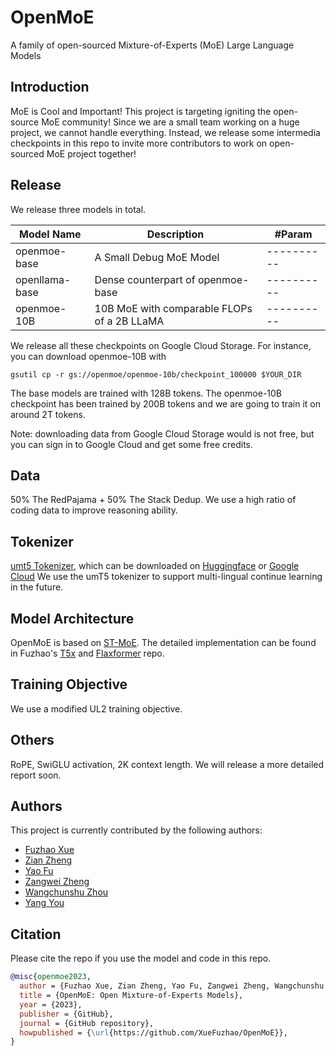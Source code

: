 # OpenMoE
A family of open-sourced Mixture-of-Experts (MoE) Large Language Models

## Introduction
MoE is Cool and Important! This project is targeting igniting the open-source MoE community! Since we are a small team working on a huge project, we cannot handle everything. Instead, we release some intermedia checkpoints in this repo to invite more contributors to work on open-sourced MoE project together!

## Release
We release three models in total.

| Model Name     | Description                                     | #Param   |
|----------------|-------------------------------------------------|----------|
| openmoe-base   | A Small Debug MoE Model                         |----------|
| openllama-base | Dense counterpart of openmoe-base               |----------|
| openmoe-10B    | 10B MoE  with comparable FLOPs of a 2B LLaMA    |----------|

We release all these checkpoints on Google Cloud Storage. For instance, you can download openmoe-10B with 
```
gsutil cp -r gs://openmoe/openmoe-10b/checkpoint_100000 $YOUR_DIR
```

The base models are trained with 128B tokens. The openmoe-10B checkpoint has been trained by 200B tokens and we are going to train it on around 2T tokens. 

Note: downloading data from Google Cloud Storage would is not free, but you can sign in to Google Cloud and get some free credits.

## Data
50% The RedPajama + 50% The Stack Dedup.
We use a high ratio of coding data to improve reasoning ability.
## Tokenizer
[umt5 Tokenizer](https://arxiv.org/abs/2304.09151), which can be downloaded on [Huggingface](https://huggingface.co/google/umt5-small/tree/main) or [Google Cloud](https://github.com/google-research/t5x/blob/main/docs/models.md#umt5-checkpoints)
We use the umT5 tokenizer to support multi-lingual continue learning in the future.
## Model Architecture
OpenMoE is based on [ST-MoE](https://arxiv.org/abs/2202.08906). The detailed implementation can be found in Fuzhao's [T5x](https://github.com/XueFuzhao/t5x) and [Flaxformer](https://github.com/XueFuzhao/flaxformer) repo.
## Training Objective
We use a modified UL2 training objective. 
## Others
RoPE, SwiGLU activation, 2K context length. We will release a more detailed report soon.

## Authors

This project is currently contributed by the following authors:

- [Fuzhao Xue](https://xuefuzhao.github.io/)
- [Zian Zheng](https://sg.linkedin.com/in/zianzhang1014)
- [Yao Fu](https://franxyao.github.io/)
- [Zangwei Zheng](https://zhengzangw.github.io/)
- [Wangchunshu Zhou](https://michaelzhouwang.github.io/)
- [Yang You](https://www.comp.nus.edu.sg/~youy/)


## Citation

Please cite the repo if you use the model and code in this repo.

```bibtex
@misc{openmoe2023,
  author = {Fuzhao Xue, Zian Zheng, Yao Fu, Zangwei Zheng, Wangchunshu Zhou and Yang You},
  title = {OpenMoE: Open Mixture-of-Experts Models},
  year = {2023},
  publisher = {GitHub},
  journal = {GitHub repository},
  howpublished = {\url{https://github.com/XueFuzhao/OpenMoE}},
}
```



